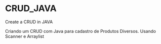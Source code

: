 # CRUD_JAVA
Create a CRUD in JAVA

Criando um CRUD com Java para cadastro de Produtos Diversos.
Usando Scanner e Arraylist
